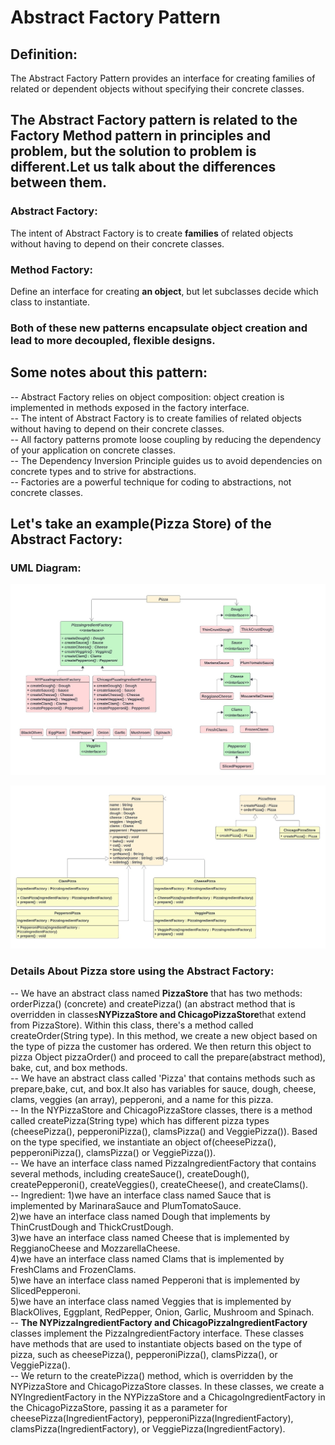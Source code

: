 # Abstract Factory Pattern

## Definition:

The Abstract Factory Pattern provides an interface for creating
families of related or dependent objects without specifying their concrete classes.

## The Abstract Factory pattern is related to the Factory Method pattern in principles and problem, but the solution to problem is different.Let us talk about the differences between them.

### Abstract Factory:

The intent of Abstract Factory is to create **families** of related
objects without having to depend on their concrete classes.

### Method Factory:

Define an interface for creating **an object**, but
let subclasses decide which class to instantiate.

### Both of these new patterns encapsulate object creation and lead to more decoupled, flexible designs.

## Some notes about this pattern:

-- Abstract Factory relies on object composition: object creation
is implemented in methods exposed in the factory interface.<br>
-- The intent of Abstract Factory is to create families of related
objects without having to depend on their concrete classes.<br>
-- All factory patterns promote loose coupling by reducing the
dependency of your application on concrete classes.<br>
-- The Dependency Inversion Principle guides us to avoid
dependencies on concrete types and to strive for abstractions.<br>
-- Factories are a powerful technique for coding to
abstractions, not concrete classes.<br>

## Let's take an example(Pizza Store) of the Abstract Factory:

### UML Diagram:

![Alt text](AF_1.jpg)

![Alt text](AF_2.jpg)

### Details About Pizza store using the Abstract Factory:

-- We have an abstract class named **PizzaStore** that has two methods: orderPizza() (concrete) and createPizza() (an abstract method that is overridden in classes**NYPizzaStore and ChicagoPizzaStore**that extend from PizzaStore). Within this class, there's a method called createOrder(String type). In this method, we create a new object based on the type of pizza the customer has ordered. We then return this object to pizza Object pizzaOrder() and proceed to call the prepare(abstract method), bake, cut, and box methods.<br>
-- We have an abstract class called 'Pizza' that contains methods such as prepare,bake, cut, and box.It also has variables for sauce, dough, cheese, clams, veggies (an array), pepperoni, and a name for this pizza.<br>
-- In the NYPizzaStore and ChicagoPizzaStore classes, there is a method called createPizza(String type) which has different pizza types (cheesePizza(), pepperoniPizza(), clamsPizza() and VeggiePizza()). Based on the type specified, we instantiate an object of(cheesePizza(), pepperoniPizza(), clamsPizza() or VeggiePizza()).<br>
-- We have an interface class named PizzaIngredientFactory that contains several methods, including createSauce(), createDough(), createPepperoni(), createVeggies(), createCheese(), and createClams().<br>
-- Ingredient:
1)we have an interface class named Sauce that is implemented by MarinaraSauce and PlumTomatoSauce.<br>
2)we have an interface class named Dough that implements by ThinCrustDough and ThickCrustDough.<br>
3)we have an interface class named Cheese that is implemented by ReggianoCheese and MozzarellaCheese.<br>
4)we have an interface class named Clams that is implemented by FreshClams and FrozenClams.<br>
5)we have an interface class named Pepperoni that is implemented by
SlicedPepperoni.<br>
5)we have an interface class named Veggies that is implemented by
BlackOlives, Eggplant, RedPepper, Onion, Garlic, Mushroom and Spinach.<br>
-- **The NYPizzaIngredientFactory and ChicagoPizzaIngredientFactory** classes implement the PizzaIngredientFactory interface. These classes have methods that are used to instantiate objects based on the type of pizza, such as cheesePizza(), pepperoniPizza(), clamsPizza(), or VeggiePizza().<br>
-- We return to the createPizza() method, which is overridden by the NYPizzaStore and ChicagoPizzaStore classes. In these classes, we create a NYIngredientFactory in the NYPizzaStore and a ChicagoIngredientFactory in the ChicagoPizzaStore, passing it as a parameter for cheesePizza(IngredientFactory), pepperoniPizza(IngredientFactory), clamsPizza(IngredientFactory), or VeggiePizza(IngredientFactory).<br>
